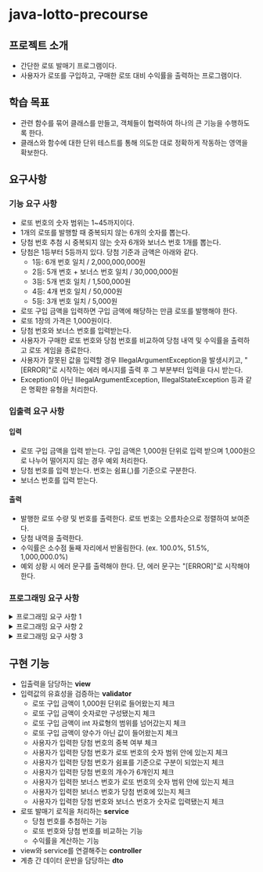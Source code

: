 # java-lotto-precourse
## 프로젝트 소개
- 간단한 로또 발매기 프로그램이다.
- 사용자가 로또를 구입하고, 구매한 로또 대비 수익률을 출력하는 프로그램이다. 

## 학습 목표
- 관련 함수를 묶어 클래스를 만들고, 객체들이 협력하여 하나의 큰 기능을 수행하도록 한다.
- 클래스와 함수에 대한 단위 테스트를 통해 의도한 대로 정확하게 작동하는 영역을 확보한다.

## 요구사항
### 기능 요구 사항
- 로또 번호의 숫자 범위는 1~45까지이다. 
- 1개의 로또를 발행할 때 중복되지 않는 6개의 숫자를 뽑는다. 
- 당첨 번호 추첨 시 중복되지 않는 숫자 6개와 보너스 번호 1개를 뽑는다. 
- 당첨은 1등부터 5등까지 있다. 당첨 기준과 금액은 아래와 같다. 
  - 1등: 6개 번호 일치 / 2,000,000,000원 
  - 2등: 5개 번호 + 보너스 번호 일치 / 30,000,000원 
  - 3등: 5개 번호 일치 / 1,500,000원 
  - 4등: 4개 번호 일치 / 50,000원 
  - 5등: 3개 번호 일치 / 5,000원
- 로또 구입 금액을 입력하면 구입 금액에 해당하는 만큼 로또를 발행해야 한다. 
- 로또 1장의 가격은 1,000원이다. 
- 당첨 번호와 보너스 번호를 입력받는다. 
- 사용자가 구매한 로또 번호와 당첨 번호를 비교하여 당첨 내역 및 수익률을 출력하고 로또 게임을 종료한다. 
- 사용자가 잘못된 값을 입력할 경우 IllegalArgumentException을 발생시키고, "[ERROR]"로 시작하는 에러 메시지를 출력 후 그 부분부터 입력을 다시 받는다. 
- Exception이 아닌 IllegalArgumentException, IllegalStateException 등과 같은 명확한 유형을 처리한다.

### 입출력 요구 사항
#### 입력
- 로또 구입 금액을 입력 받는다. 구입 금액은 1,000원 단위로 입력 받으며 1,000원으로 나누어 떨어지지 않는 경우 예외 처리한다.
- 당첨 번호를 입력 받는다. 번호는 쉼표(,)를 기준으로 구분한다.
- 보너스 번호를 입력 받는다.

#### 출력
- 발행한 로또 수량 및 번호를 출력한다. 로또 번호는 오름차순으로 정렬하여 보여준다.
- 당첨 내역을 출력한다.
- 수익률은 소수점 둘째 자리에서 반올림한다. (ex. 100.0%, 51.5%, 1,000,000.0%)
- 예외 상황 시 에러 문구를 출력해야 한다. 단, 에러 문구는 "[ERROR]"로 시작해야 한다.

### 프로그래밍 요구 사항
<details>
<summary>프로그래밍 요구 사항 1</summary>
JDK 21 버전에서 실행 가능해야 한다.<br>
프로그램 실행의 시작점은 Application의 main()이다.<br>
build.gradle 파일은 변경할 수 없으며, 제공된 라이브러리 이외의 외부 라이브러리는 사용하지 않는다.<br>
프로그램 종료 시 System.exit()를 호출하지 않는다.<br>
프로그래밍 요구 사항에서 달리 명시하지 않는 한 파일, 패키지 등의 이름을 바꾸거나 이동하지 않는다.<br>
자바 코드 컨벤션을 지키면서 프로그래밍한다<br>
</details>

<details>
<summary>프로그래밍 요구 사항 2</summary>
iJndent(인덴트, 들여쓰기) depth를 3이 넘지 않도록 구현한다. 2까지만 허용한다.<br>
3항 연산자를 쓰지 않는다.<br>
함수(또는 메서드)가 한 가지 일만 하도록 최대한 작게 만들어라.<br>
JUnit 5와 AssertJ를 이용하여 정리한 기능 목록이 정상적으로 작동하는지 테스트 코드로 확인한다.
</details>

<details>
<summary>프로그래밍 요구 사항 3</summary>
함수(또는 메서드)의 길이가 15라인을 넘어가지 않도록 구현한다.<br>
else 예약어를 쓰지 않는다.<br>
Java Enum을 적용하여 프로그램을 구현한다.<br>
구현한 기능에 대한 단위 테스트를 작성한다. 단, UI(System.out, System.in, Scanner) 로직은 제외한다.
</details>

## 구현 기능
- 입출력을 담당하는 **view**
- 입력값의 유효성을 검증하는 **validator**
  - 로또 구입 금액이 1,000원 단위로 들어왔는지 체크
  - 로또 구입 금액이 숫자로만 구성됐는지 체크
  - 로또 구입 금액이 int 자료형의 범위를 넘어갔는지 체크
  - 로또 구입 금액이 양수가 아닌 값이 들어왔는지 체크
  - 사용자가 입력한 당첨 번호의 중복 여부 체크
  - 사용자가 입력한 당첨 번호가 로또 번호의 숫자 범위 안에 있는지 체크
  - 사용자가 입력한 당첨 번호가 쉼표를 기준으로 구분이 되었는지 체크
  - 사용자가 입력한 당첨 번호의 개수가 6개인지 체크
  - 사용자가 입력한 보너스 번호가 로또 번호의 숫자 범위 안에 있는지 체크
  - 사용자가 입력한 보너스 번호가 당첨 번호에 있는지 체크
  - 사용자가 입력한 당첨 번호와 보너스 번호가 숫자로 입력됐는지 체크
- 로또 발매기 로직을 처리하는 **service**
  - 당첨 번호를 추첨하는 기능
  - 로또 번호와 당첨 번호를 비교하는 기능
  - 수익률을 계산하는 기능
- view와 service를 연결해주는 **controller**
- 계층 간 데이터 운반을 담당하는 **dto**
